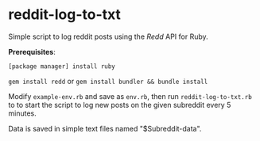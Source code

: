 # reddit-log-to-txt
Simple script to log reddit posts using the *Redd* API for Ruby.

__Prerequisites__:

`[package manager] install ruby`

`gem install redd` or `gem install bundler && bundle install`

Modify `example-env.rb` and save as `env.rb`, then run `reddit-log-to-txt.rb` to to start the script to log new posts on the given subreddit every 5 minutes.

Data is saved in simple text files named "$Subreddit\-data".
